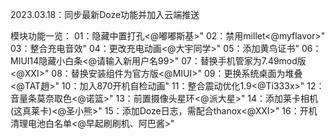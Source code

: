 2023.03.18：同步最新Doze功能并加入云端推送

模块功能一览：
01：隐藏中置打孔<@嘟嘟斯基>"
02：禁用millet<@myflavor>"
03：整合充电音效"
04：更改充电动画<@大宇同学>"
05：添加黄鸟证书"
06：MIUI14隐藏小白条<@请输入新用户名99>"
07：替换手机管家为7.49mod版<@XXI>"
08：替换安装组件为官方版<@MIUI>"
09：更换系统桌面为堆叠<@TAT趙>"
10：加入870开机自检动画"
11：整合震动优化1.9<@Ti333x>"
12：音量条莫奈取色<@诺篮>"
13：前置摄像头星环<@派大星>"
14：添加莱卡相机(这真莱卡)<@圣小熊>"
15：添加Doze日志，需配合thanox<@XXI>"
16：开机清理电池白名单<@早起刷刷机、阿巴酱>"
